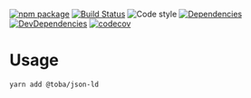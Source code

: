 [![npm package](https://img.shields.io/npm/v/@toba/json-ld.svg)](https://www.npmjs.org/package/@toba/json-ld)
[![Build Status](https://travis-ci.org/toba/json-ld.svg?branch=master)](https://travis-ci.org/toba/json-ld)
![Code style](https://img.shields.io/badge/code_style-prettier-ff69b4.svg)
[![Dependencies](https://img.shields.io/david/toba/json-ld.svg)](https://david-dm.org/toba/json-ld)
[![DevDependencies](https://img.shields.io/david/dev/toba/json-ld.svg)](https://david-dm.org/toba/json-ld#info=devDependencies&view=list)
[![codecov](https://codecov.io/gh/toba/json-ld/branch/master/graph/badge.svg)](https://codecov.io/gh/toba/json-ld)

# Usage

```
yarn add @toba/json-ld
```
